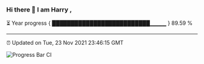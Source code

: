### Hi there 👋 I am Harry , 

⏳ Year progress { ██████████████████████████▁▁▁▁ } 89.59 %

---

⏰ Updated on Tue, 23 Nov 2021 23:46:15 GMT

![Progress Bar CI](https://github.com/duykhang68/duykhang68/workflows/Progress%20Bar%20CI/badge.svg)

